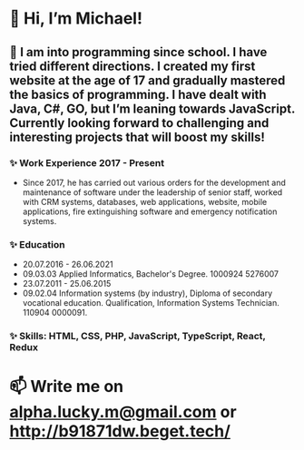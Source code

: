 # 👋 Hi, I’m Michael!
## 👀 I am into programming since school. I have tried different directions. I created my first website at the age of 17 and gradually mastered the basics of programming. I have dealt with Java, C#, GO, but I’m leaning towards JavaScript. Currently looking forward to challenging and interesting projects that will boost my skills!
### ✨ Work Experience 2017 - Present
- Since 2017, he has carried out various orders for the development and maintenance of software under the leadership of senior staff, worked with CRM systems, databases, web applications, website, mobile applications, fire extinguishing software and emergency notification systems.
### ✨ Education
- 20.07.2016 - 26.06.2021
- 09.03.03 Applied Informatics, Bachelor's Degree. 1000924 5276007
- 23.07.2011 - 25.06.2015
- 09.02.04 Information systems (by industry), Diploma of secondary vocational education. Qualification, Information Systems Technician. 110904 0000091.
### ✨ Skills:  HTML, CSS, PHP, JavaScript, TypeScript, React, Redux
# 📫 Write me on alpha.lucky.m@gmail.com or http://b91871dw.beget.tech/
